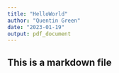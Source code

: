 ```yaml
---
title: "HelloWorld"
author: "Quentin Green"
date: "2023-01-19"
output: pdf_document
---
```


## This is a markdown file